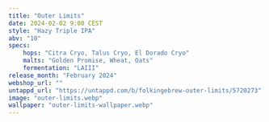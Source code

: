 ```yaml
---
title: "Outer Limits"
date: 2024-02-02 9:00 CEST
style: "Hazy Triple IPA"
abv: "10"
specs:
    hops: "Citra Cryo, Talus Cryo, El Dorado Cryo"
    malts: "Golden Promise, Wheat, Oats"
    fermentation: "LAIII"
release_month: "February 2024"
webshop_url: ""
untappd_url: "https://untappd.com/b/folkingebrew-outer-limits/5720273"
image: "outer-limits.webp"
wallpaper: "outer-limits-wallpaper.webp"
---
```



